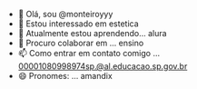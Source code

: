 - 👋 Olá, sou @monteiroyyy
- 👀 Estou interessado em estetica 
- 🌱 Atualmente estou aprendendo... alura
- 💞️ Procuro colaborar em ... ensino 
- 📫 Como entrar em contato comigo ... 00001080998974sp.@al.educacao.sp.gov.br
- 😄 Pronomes: ... amandix

<!---
monteiroyyy/monteiroyyy é um repositório ✨ especial ✨ porque seu `README.md` (este arquivo) aparece no seu perfil do GitHub.
Você pode clicar no link Visualizar para ver suas alterações.
